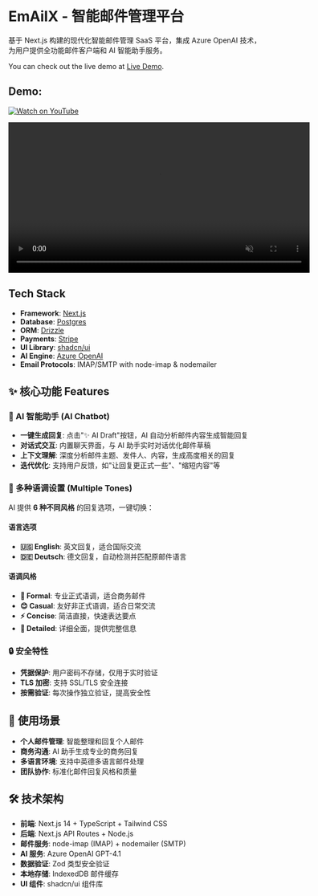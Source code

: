 
# EmAilX - 智能邮件管理平台

基于 Next.js 构建的现代化智能邮件管理 SaaS 平台，集成 Azure OpenAI 技术，为用户提供全功能邮件客户端和 AI 智能助手服务。

You can check out the live demo at [Live Demo](https://saas-starter-khaki-five.vercel.app/).

## Demo:

[![Watch on YouTube](https://img.shields.io/badge/-Watch%20on%20YouTube-red?logo=youtube&labelColor=grey)](https://www.youtube.com/watch?v=m35XBSk6akE)

<div align="center">
  <video src="https://github.com/user-attachments/assets/a663164d-9521-4b75-81ed-dbf09df60f53" autoplay loop muted playsinline width="600">
    Your browser does not support the video tag.
  </video>
</div>

## Tech Stack

- **Framework**: [Next.js](https://nextjs.org/)
- **Database**: [Postgres](https://www.postgresql.org/)
- **ORM**: [Drizzle](https://orm.drizzle.team/)
- **Payments**: [Stripe](https://stripe.com/)
- **UI Library**: [shadcn/ui](https://ui.shadcn.com/)
- **AI Engine**: [Azure OpenAI](https://azure.microsoft.com/en-us/products/ai-services/openai-service/)
- **Email Protocols**: IMAP/SMTP with node-imap & nodemailer

## ✨ 核心功能 Features

### 🤖 AI 智能助手 (AI Chatbot)
- **一键生成回复**: 点击"✨ AI Draft"按钮，AI 自动分析邮件内容生成智能回复
- **对话式交互**: 内置聊天界面，与 AI 助手实时对话优化邮件草稿
- **上下文理解**: 深度分析邮件主题、发件人、内容，生成高度相关的回复
- **迭代优化**: 支持用户反馈，如"让回复更正式一些"、"缩短内容"等

### 🎨 多种语调设置 (Multiple Tones)
AI 提供 **6 种不同风格** 的回复选项，一键切换：

#### 语言选项
- **🇺🇸 English**: 英文回复，适合国际交流
- **🇩🇪 Deutsch**: 德文回复，自动检测并匹配原邮件语言

#### 语调风格
- **📝 Formal**: 专业正式语调，适合商务邮件
- **😊 Casual**: 友好非正式语调，适合日常交流
- **⚡ Concise**: 简洁直接，快速表达要点
- **📖 Detailed**: 详细全面，提供完整信息




### 🔒 安全特性
- **凭据保护**: 用户密码不存储，仅用于实时验证
- **TLS 加密**: 支持 SSL/TLS 安全连接
- **按需验证**: 每次操作独立验证，提高安全性

## 🎯 使用场景

- **个人邮件管理**: 智能整理和回复个人邮件
- **商务沟通**: AI 助手生成专业的商务回复
- **多语言环境**: 支持中英德多语言邮件处理
- **团队协作**: 标准化邮件回复风格和质量

## 🛠️ 技术架构

- **前端**: Next.js 14 + TypeScript + Tailwind CSS
- **后端**: Next.js API Routes + Node.js
- **邮件服务**: node-imap (IMAP) + nodemailer (SMTP)
- **AI 服务**: Azure OpenAI GPT-4.1
- **数据验证**: Zod 类型安全验证
- **本地存储**: IndexedDB 邮件缓存
- **UI 组件**: shadcn/ui 组件库
